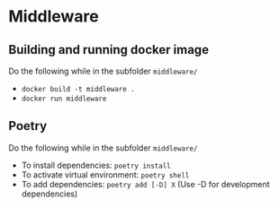 # Middleware

## Building and running docker image

Do the following while in the subfolder `middleware/`

- `docker build -t middleware .`
- `docker run middleware`

## Poetry

Do the following while in the subfolder `middleware/`

- To install dependencies: `poetry install`
- To activate virtual environment: `poetry shell`
- To add dependencies: `poetry add [-D] X` (Use -D for development dependencies)